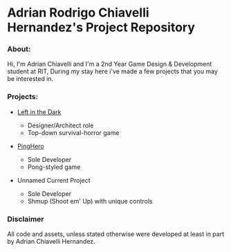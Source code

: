 # Adrian Rodrigo Chiavelli Hernandez's Project Repository

### About:

Hi, I'm Adrian Chiavelli and I'm a 2nd Year Game Design & Development student at RIT,
During my stay here i've made a few projects that you may be interested in. 

### Projects:

* [Left in the Dark](https://github.com/Dentrick/Adrian-Projects/tree/master/Left%20in%20the%20Dark)
    * Designer/Architect role
    * Top-down survival-horror game

* [PingHero](https://github.com/Dentrick/Adrian-Projects/tree/master/PingHero)
    * Sole Developer
    * Pong-styled game

* Unnamed Current Project
    * Sole Developer
    * Shmup (Shoot em' Up) with unique controls

### Disclaimer

All code and assets, unless stated otherwise were developed at least in part by Adrian Chiavelli Hernandez.
